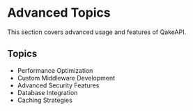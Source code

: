 # Advanced Topics

This section covers advanced usage and features of QakeAPI.

## Topics

- Performance Optimization
- Custom Middleware Development
- Advanced Security Features
- Database Integration
- Caching Strategies 